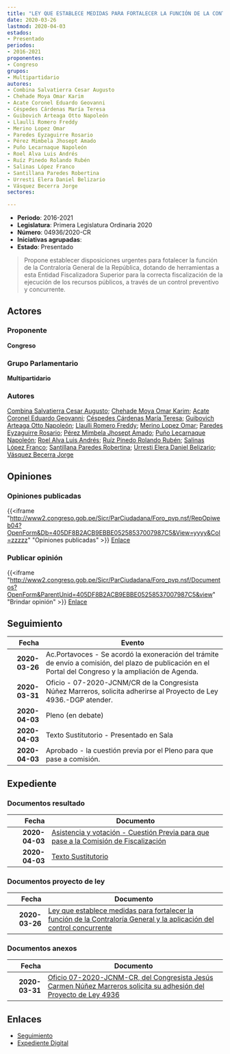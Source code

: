```yaml
---
title: "LEY QUE ESTABLECE MEDIDAS PARA FORTALECER LA FUNCIÓN DE LA CONTRALORÍA GENERAL Y LA APLICACIÓN DEL CONTROL CONCURRENTE"
date: 2020-03-26
lastmod: 2020-04-03
estados:
- Presentado
periodos:
- 2016-2021
proponentes:
- Congreso
grupos:
- Multipartidario
autores:
- Combina Salvatierra Cesar Augusto
- Chehade Moya Omar Karim
- Acate Coronel Eduardo Geovanni
- Céspedes Cárdenas María Teresa
- Guibovich Arteaga Otto Napoleón
- Llaulli Romero Freddy
- Merino Lopez Omar
- Paredes Eyzaguirre Rosario
- Pérez Mimbela Jhosept Amado
- Puño Lecarnaque Napoleón
- Roel Alva Luis Andrés
- Ruíz Pinedo Rolando Rubén
- Salinas López Franco
- Santillana Paredes Robertina
- Urresti Elera Daniel Belizario
- Vásquez Becerra Jorge
sectores:

---
```

- **Periodo**: 2016-2021
- **Legislatura**: Primera Legislatura Ordinaria 2020
- **Número**: 04936/2020-CR
- **Iniciativas agrupadas**: 
- **Estado**: Presentado

> Propone establecer disposiciones urgentes para fotalecer la función de la Contraloría General de la República, dotando de herramientas a esta Entidad Fiscalizadora Superior para la correcta fiscalización de la ejecución de los recursos públicos, a través de un control preventivo y concurrente.


## Actores

### Proponente

**Congreso**

### Grupo Parlamentario

**Multipartidario**

### Autores

[Combina Salvatierra Cesar Augusto](mailto:mailto:ccombina@congreso.gob.pe); [Chehade Moya Omar Karim](mailto:mailto:ochehade@congreso.gob.pe); [Acate Coronel Eduardo Geovanni](mailto:mailto:eacate@congreso.gob.pe); [Céspedes Cárdenas María Teresa](mailto:mailto:mcespedes@congreso.gob.pe); [Guibovich Arteaga Otto Napoleón](mailto:mailto:oguibovich@congreso.gob.pe); [Llaulli Romero Freddy](mailto:mailto:fllaulli@congreso.gob.pe); [Merino Lopez Omar](mailto:mailto:omerino@congreso.gob.pe); [Paredes Eyzaguirre Rosario](mailto:mailto:rparedes@congreso.gob.pe); [Pérez Mimbela Jhosept Amado](mailto:mailto:jperezm@congreso.gob.pe); [Puño Lecarnaque Napoleón](mailto:mailto:npuno@congreso.gob.pe); [Roel Alva Luis Andrés](mailto:mailto:lroel@congreso.gob.pe); [Ruíz Pinedo Rolando Rubén](mailto:mailto:rruiz@congreso.gob.pe); [Salinas López Franco](mailto:mailto:fsalinas@congreso.gob.pe); [Santillana Paredes Robertina](mailto:mailto:rsantillana@congreso.gob.pe); [Urresti Elera Daniel Belizario](mailto:mailto:durresti@congreso.gob.pe); [Vásquez Becerra Jorge](mailto:mailto:jvasquezb@congreso.gob.pe)

## Opiniones

### Opiniones publicadas

{{<iframe "http://www2.congreso.gob.pe/Sicr/ParCiudadana/Foro_pvp.nsf/RepOpiweb04?OpenForm&Db=405DF8B2ACB9EBBE05258537007987C5&View=yyyy&Col=zzzzz" "Opiniones publicadas" >}}
[Enlace](http://www2.congreso.gob.pe/Sicr/ParCiudadana/Foro_pvp.nsf/RepOpiweb04?OpenForm&Db=405DF8B2ACB9EBBE05258537007987C5&View=yyyy&Col=zzzzz)

### Publicar opinión

{{<iframe "http://www2.congreso.gob.pe/Sicr/ParCiudadana/Foro_pvp.nsf/Documentos?OpenForm&ParentUnid=405DF8B2ACB9EBBE05258537007987C5&view" "Brindar opinión" >}}
[Enlace](http://www2.congreso.gob.pe/Sicr/ParCiudadana/Foro_pvp.nsf/Documentos?OpenForm&ParentUnid=405DF8B2ACB9EBBE05258537007987C5&view)


## Seguimiento

| Fecha | Evento |
|------:|--------|
| **2020-03-26** | Ac.Portavoces - Se acordó la exoneración del trámite de envío a comisión, del plazo de publicación en el Portal del Congreso y la ampliación de Agenda. |
| **2020-03-31** | Oficio - 07-2020-JCNM/CR de la Congresista Núñez Marreros, solicita adherirse al Proyecto de Ley 4936.-DGP atender. |
| **2020-04-03** | Pleno (en debate) |
| **2020-04-03** | Texto Sustitutorio - Presentado en Sala |
| **2020-04-03** | Aprobado - la cuestión previa por el Pleno para que pase a comisión. |

## Expediente

### Documentos resultado

| Fecha | Documento |
|------:|-----------|
| **2020-04-03** | [Asistencia y votación - Cuestión Previa para que pase a la Comisión de Fiscalización](AVCP0493620200403.pdf) |
| **2020-04-03** | [Texto Sustitutorio](http://www2.congreso.gob.pe/Sicr/TraDocEstProc/Contdoc01_2011.nsf/Docpub/76AB5BEFC4702DED052585400005BB90/$FILE/TS04936-20200403.pdf) |

### Documentos proyecto de ley

| Fecha | Documento |
|------:|-----------|
| **2020-03-26** | [Ley que establece medidas para fortalecer la función de la Contraloría General y la aplicación del control concurrente](http://www.leyes.congreso.gob.pe/Documentos/2016_2021/Proyectos_de_Ley_y_de_Resoluciones_Legislativas/PL04936-20200326.pdf) |

### Documentos anexos

| Fecha | Documento |
|------:|-----------|
| **2020-03-31** | [Oficio 07-2020-JCNM-CR, del Congresista Jesús Carmen Núñez Marreros solicita su adhesión del Proyecto de Ley 4936](http://www.leyes.congreso.gob.pe/Documentos/2016_2021/Adhesiones/Proyectos_de_Ley/OFICIO-07-2020-JCNM-CR..pdf) |

## Enlaces

- [Seguimiento](http://www2.congreso.gob.pe/Sicr/TraDocEstProc/CLProLey2016.nsf/f7fff46988ca05b1052578e100829cc7/66f22831af4c8da90525853700822d5b?OpenDocument)
- [Expediente Digital](http://www2.congreso.gob.pe/Sicr/TraDocEstProc/CLProLey2016.nsf/f7fff46988ca05b1052578e100829cc7/66f22831af4c8da90525853700822d5b?OpenDocument&Click=05257FB7005EB655.eb71d0cf91d8294e05256cdf006b5706/$Body/0.1C6C)

